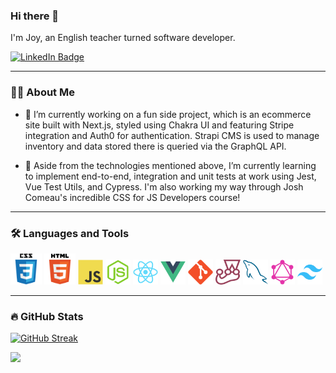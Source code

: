 ### Hi there 👋
I'm Joy, an English teacher turned software developer. 
<div id="badges" >
<a href="https://www.linkedin.com/in/joyannewilliams/">
    <img src="https://img.shields.io/badge/LinkedIn-blue?style=for-the-badge&logo=linkedin&logoColor=white" alt="LinkedIn Badge"/>
</a>
</div>

---
### :woman_technologist: About Me 

- 🔭 I’m currently working on a fun side project, which is an ecommerce site built with Next.js, styled using Chakra UI and featuring Stripe integration and Auth0 for authentication. Strapi CMS is used to manage inventory and data stored there is queried via the GraphQL API. 

- 🌱 Aside from the technologies mentioned above, I’m currently learning to implement end-to-end, integration and unit tests at work using Jest, Vue Test Utils, and Cypress. I'm also working my way through Josh Comeau's incredible CSS for JS Developers course!

---

### :hammer_and_wrench: Languages and Tools 

<div  dir="auto"> 
  <img src="https://raw.githubusercontent.com/devicons/devicon/master/icons/css3/css3-original-wordmark.svg" alt="css3" width="50" height="50" style="max-width: 100%;">
  <img src="https://raw.githubusercontent.com/devicons/devicon/master/icons/html5/html5-original-wordmark.svg" alt="html5" width="50" height="50" style="max-width: 100%;"> 
  <img src="https://raw.githubusercontent.com/devicons/devicon/master/icons/javascript/javascript-original.svg" alt="javascript logo" width="40" height="40" style="max-width: 100%;">
  <img src="https://raw.githubusercontent.com/devicons/devicon/master/icons/nodejs/nodejs-original.svg" alt="node logo" width="40" height="40" style="max-width: 100%;">
  <img src="https://github.com/devicons/devicon/blob/master/icons/react/react-original.svg" title="React" alt="React" width="40" height="40"/>
  <img src="https://github.com/devicons/devicon/blob/master/icons/vuejs/vuejs-original.svg" title="Vue" **alt="vue logo" width="40" height="40"/>
  <img src="https://raw.githubusercontent.com/devicons/devicon/master/icons/git/git-original.svg" title="Git" **alt="Git" width="40" height="40"/>
  <img src="https://github.com/devicons/devicon/blob/master/icons/jest/jest-plain.svg" title="Jest" **alt="Jest logo" width="40" height="40"/>
  <img src="https://github.com/devicons/devicon/blob/master/icons/mysql/mysql-original.svg" title="mysql" **alt="mysql logo" width="40" height="40"/>
  <img src="https://github.com/devicons/devicon/blob/master/icons/graphql/graphql-plain.svg" title="graphql" **alt="graphql logo" width="40" height="40"/>
  <img src="https://github.com/devicons/devicon/blob/master/icons/tailwindcss/tailwindcss-plain.svg" title="tailwind" **alt="tailwind logo" width="40" height="40"/>
</div>

---
### :fire: GitHub Stats

[![GitHub Streak](http://github-readme-streak-stats.herokuapp.com?user=joyannew)](https://git.io/streak-stats)

<img src="https://komarev.com/ghpvc/?username=JoyAnneW&style=flat-square&color=blue"/>

<!--
**JoyAnneW/JoyAnneW** is a ✨ _special_ ✨ repository because its `README.md` (this file) appears on your GitHub profile.

Here are some ideas to get you started:

- 🔭 I’m currently working on ...
- 🌱 I’m currently learning ...
- 👯 I’m looking to collaborate on ...
- 🤔 I’m looking for help with ...
- 💬 Ask me about ...
- 📫 How to reach me: ...
- 😄 Pronouns: ...
- ⚡ Fun fact: ...
-->
